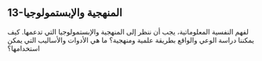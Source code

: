 ## 13-المنهجية والإبستمولوجيا

لفهم النفسية المعلوماتية، يجب أن ننظر إلى المنهجية والإبستمولوجيا التي تدعمها. كيف يمكننا دراسة الوعي والواقع بطريقة علمية ومنهجية؟ ما هي الأدوات والأساليب التي يمكن استخدامها؟
